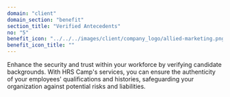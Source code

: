 ```yaml
---
domain: "client"
domain_section: "benefit"
section_title: "Verified Antecedents"
no: "5"
benefit_icon: "../../../images/client/company_logo/allied-marketing.png"
benefit_icon_title: ""
---
```


Enhance the security and trust within your workforce by verifying candidate backgrounds. With HRS Camp's services, you can ensure the authenticity of your employees' qualifications and histories, safeguarding your organization against potential risks and liabilities.
